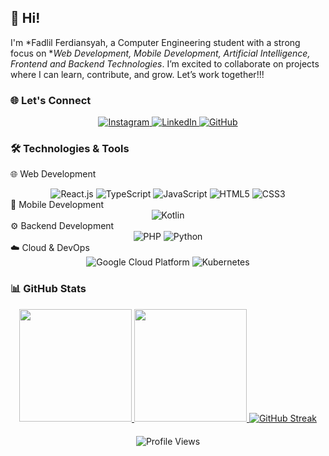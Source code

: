 ## 👋 Hi! 

I'm *Fadlil Ferdiansyah, a Computer Engineering student with a strong focus on **Web Development, Mobile Development, Artificial Intelligence, Frontend and Backend Technologies*. I’m excited to collaborate on projects where I can learn, contribute, and grow. Let’s work together!!!

### 🌐 Let's Connect

<div align="center">
  <a href="https://www.instagram.com/fadlilfer_/">
    <img src="https://img.shields.io/badge/Instagram-E4405F?style=flat&logo=instagram&logoColor=white" alt="Instagram"/>
  </a>
  <a href="https://www.linkedin.com/in/fadlilfer/">
    <img src="https://img.shields.io/badge/LinkedIn-0077B5?style=flat&logo=linkedin&logoColor=white" alt="LinkedIn"/>
  </a>
  <a href="https://github.com/Ferxeegs">
    <img src="https://img.shields.io/badge/GitHub-181717?style=flat&logo=github&logoColor=white" alt="GitHub"/>
  </a>
</div>

### 🛠 Technologies & Tools

🌐 Web Development
<div align="center"> 
  <img src="https://img.shields.io/badge/React-61DAFB?style=flat&logo=react&logoColor=black" alt="React.js"/> 
  <img src="https://img.shields.io/badge/TypeScript-3178C6?style=flat&logo=typescript&logoColor=white" alt="TypeScript"/> 
  <img src="https://img.shields.io/badge/JavaScript-F7DF1E?style=flat&logo=javascript&logoColor=black" alt="JavaScript"/> 
  <img src="https://img.shields.io/badge/HTML5-E34F26?style=flat&logo=html5&logoColor=white" alt="HTML5"/> 
  <img src="https://img.shields.io/badge/CSS3-1572B6?style=flat&logo=css3&logoColor=white" alt="CSS3"/> 
</div>
📱 Mobile Development
<div align="center"> 
  <img src="https://img.shields.io/badge/Kotlin-7F52FF?style=flat&logo=kotlin&logoColor=white" alt="Kotlin"/> 
</div>
⚙️ Backend Development
<div align="center"> 
  <img src="https://img.shields.io/badge/PHP-777BB4?style=flat&logo=php&logoColor=white" alt="PHP"/> 
  <img src="https://img.shields.io/badge/Python-3776AB?style=flat&logo=python&logoColor=white" alt="Python"/> 
</div>
☁️ Cloud & DevOps
<div align="center"> 
  <img src="https://img.shields.io/badge/Google%20Cloud-4285F4?style=flat&logo=google-cloud&logoColor=white" alt="Google Cloud Platform"/
  <img src="https://img.shields.io/badge/Docker-2496ED?style=flat&logo=docker&logoColor=white" alt="Docker"/> 
  <img src="https://img.shields.io/badge/Kubernetes-326CE5?style=flat&logo=kubernetes&logoColor=white" alt="Kubernetes"/> 
</div>

### 📊 GitHub Stats

<div align="center">
  <a href="https://github.com/Ferxeegs">
    <img height="180em" src="https://github-readme-stats-eight-theta.vercel.app/api?username=Ferxeegs&show_icons=true&theme=nightowl&include_all_commits=true&count_private=true" />
  </a>


  <a href="https://github.com/Ferxeegs">
    <img height="180em" src="https://github-readme-stats-eight-theta.vercel.app/api/top-langs/?username=Ferxeegs&layout=compact&langs_count=8&theme=nightowl" />
  </a>

  <a href="https://git.io/streak-stats">
    <img src="https://streak-stats.demolab.com?user=Ferxeegs&theme=moltack" alt="GitHub Streak" />
  </a>
  
  <div style="margin-top: 20px;">
    <img src="https://komarev.com/ghpvc/?username=Ferxeegs&style=for-the-badge" alt="Profile Views" />
  </div>
</div>
